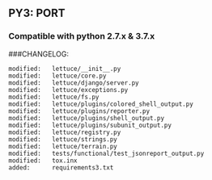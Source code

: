 ## PY3: PORT
 
### Compatible with python 2.7.x & 3.7.x

###CHANGELOG:

	modified:   lettuce/__init__.py
	modified:   lettuce/core.py
	modified:   lettuce/django/server.py
	modified:   lettuce/exceptions.py
	modified:   lettuce/fs.py
	modified:   lettuce/plugins/colored_shell_output.py
	modified:   lettuce/plugins/reporter.py
	modified:   lettuce/plugins/shell_output.py
	modified:   lettuce/plugins/subunit_output.py
	modified:   lettuce/registry.py
	modified:   lettuce/strings.py
	modified:   lettuce/terrain.py
	modified:   tests/functional/test_jsonreport_output.py
	modified:   tox.inx
	added:      requirements3.txt

